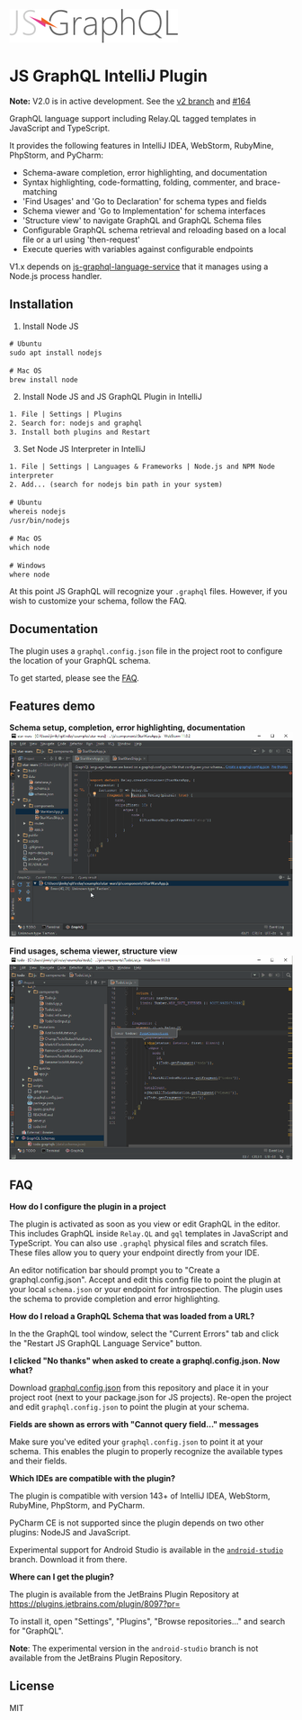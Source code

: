 ![](docs/js-graphql-logo.png)

# JS GraphQL IntelliJ Plugin

__Note:__ V2.0 is in active development. See the [v2 branch](https://github.com/jimkyndemeyer/js-graphql-intellij-plugin/tree/v2) and [#164]( https://github.com/jimkyndemeyer/js-graphql-intellij-plugin/issues/164)

GraphQL language support including Relay.QL tagged templates in JavaScript and TypeScript.

It provides the following features in IntelliJ IDEA, WebStorm, RubyMine, PhpStorm, and PyCharm:

- Schema-aware completion, error highlighting, and documentation
- Syntax highlighting, code-formatting, folding, commenter, and brace-matching
- 'Find Usages' and 'Go to Declaration' for schema types and fields
- Schema viewer and 'Go to Implementation' for schema interfaces
- 'Structure view' to navigate GraphQL and GraphQL Schema files
- Configurable GraphQL schema retrieval and reloading based on a local file or a url using 'then-request'
- Execute queries with variables against configurable endpoints

V1.x depends on [js-graphql-language-service](https://github.com/jimkyndemeyer/js-graphql-language-service) that it manages using a Node.js process handler.

## Installation
1. Install Node JS
```
# Ubuntu
sudo apt install nodejs

# Mac OS
brew install node
```

2. Install Node JS and JS GraphQL Plugin in IntelliJ
```
1. File | Settings | Plugins
2. Search for: nodejs and graphql
3. Install both plugins and Restart
```

3. Set Node JS Interpreter in IntelliJ
```
1. File | Settings | Languages & Frameworks | Node.js and NPM Node interpreter 
2. Add... (search for nodejs bin path in your system)

# Ubuntu
whereis nodejs
/usr/bin/nodejs

# Mac OS
which node

# Windows
where node
```
At this point JS GraphQL will recognize your `.graphql` files. However, if you wish to customize your schema, follow the FAQ.

## Documentation

The plugin uses a `graphql.config.json` file in the project root to configure the location of your GraphQL schema.

To get started, please see the [FAQ](#faq).

## Features demo

**Schema setup, completion, error highlighting, documentation**
![](docs/js-graphql-webstorm-demo.gif)

**Find usages, schema viewer, structure view**
![](docs/js-graphql-webstorm-usages-structure-demo.gif)

## FAQ

**How do I configure the plugin in a project**

The plugin is activated as soon as you view or edit GraphQL in the editor. This includes GraphQL inside `Relay.QL` and `gql` templates in JavaScript and TypeScript. You can also use `.graphql` physical files and scratch files. These files allow you to query your endpoint directly from your IDE.

An editor notification bar should prompt you to "Create a graphql.config.json". Accept and edit this config file to point the plugin at your local `schema.json` or your endpoint for introspection. The plugin uses the schema to provide completion and error highlighting.

**How do I reload a GraphQL Schema that was loaded from a URL?**

In the the GraphQL tool window, select the "Current Errors" tab and click the "Restart JS GraphQL Language Service" button. 

**I clicked "No thanks" when asked to create a graphql.config.json. Now what?**

Download [graphql.config.json](https://github.com/jimkyndemeyer/js-graphql-intellij-plugin/blob/master/resources/META-INF/graphql.config.json) from this repository and place it in your project root (next to your package.json for JS projects). Re-open the project and edit `graphql.config.json` to point the plugin at your schema.

**Fields are shown as errors with "Cannot query field..." messages**

Make sure you've edited your `graphql.config.json` to point it at your schema. This enables the plugin to properly recognize the available types and their fields.

**Which IDEs are compatible with the plugin?**

The plugin is compatible with version 143+ of IntelliJ IDEA, WebStorm, RubyMine, PhpStorm, and PyCharm.

PyCharm CE is not supported since the plugin depends on two other plugins: NodeJS and JavaScript.

Experimental support for Android Studio is available in the [`android-studio`](https://github.com/jimkyndemeyer/js-graphql-intellij-plugin/tree/android-studio) branch. Download it from there.

**Where can I get the plugin?**

The plugin is available from the JetBrains Plugin Repository at https://plugins.jetbrains.com/plugin/8097?pr=

To install it, open "Settings", "Plugins", "Browse repositories..." and search for "GraphQL".

**Note**: The experimental version in the `android-studio` branch is not available from the JetBrains Plugin Repository.

## License
MIT
